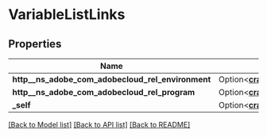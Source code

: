 # VariableListLinks

## Properties

Name | Type | Description | Notes
------------ | ------------- | ------------- | -------------
**http__ns_adobe_com_adobecloud_rel_environment** | Option<[**crate::models::HalLink**](HalLink.md)> |  | [optional]
**http__ns_adobe_com_adobecloud_rel_program** | Option<[**crate::models::HalLink**](HalLink.md)> |  | [optional]
**_self** | Option<[**crate::models::HalLink**](HalLink.md)> |  | [optional]

[[Back to Model list]](../README.md#documentation-for-models) [[Back to API list]](../README.md#documentation-for-api-endpoints) [[Back to README]](../README.md)


